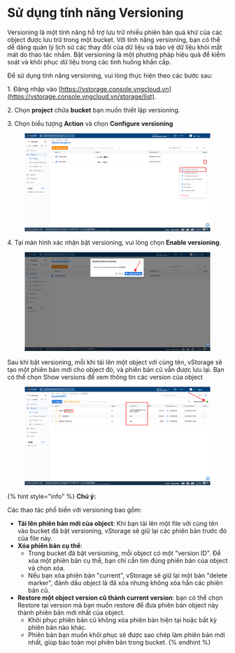 # Sử dụng tính năng Versioning

Versioning là một tính năng hỗ trợ lưu trữ nhiều phiên bản quá khứ của các object được lưu trữ trong một bucket. Với tính năng versioning, bạn có thể dễ dàng quản lý lịch sử các thay đổi của dữ liệu và bảo vệ dữ liệu khỏi mất mát do thao tác nhầm. Bật versioning là một phương pháp hiệu quả để kiểm soát và khôi phục dữ liệu trong các tình huống khẩn cấp.

Để sử dụng tính năng versioning, vui lòng thực hiện theo các bước sau:&#x20;

1\. Đăng nhập vào [https://vstorage.console.vngcloud.vn](https://vstorage.console.vngcloud.vn/storage/list).

2\. Chọn **project** chứa **bucket** bạn muốn thiết lập versioning.

3\. Chọn biểu tượng **Action** và chọn **Configure versioning**

<figure><img src="../../../../../../.gitbook/assets/image (801).png" alt=""><figcaption></figcaption></figure>

4\. Tại màn hình xác nhận bật versioning, vui lòng chọn **Enable versioning**.

<figure><img src="../../../../../../.gitbook/assets/image (12) (1) (1) (1) (1) (1) (1) (1) (1).png" alt=""><figcaption></figcaption></figure>

Sau khi bật versioning, mỗi khi tải lên một object với cùng tên, vStorage sẽ tạo một phiên bản mới cho object đó, và phiên bản cũ vẫn được lưu lại. Bạn có thể chọn Show versions để xem thông tin các version của object

<figure><img src="../../../../../../.gitbook/assets/image (13) (1) (1) (1) (1) (1) (1) (1).png" alt=""><figcaption></figcaption></figure>

{% hint style="info" %}
**Chú ý:**

&#x20;Các thao tác phổ biến với versioning bao gồm:

* **Tải lên phiên bản mới của object**: Khi bạn tải lên một file với cùng tên vào bucket đã bật versioning, vStorage sẽ giữ lại các phiên bản trước đó của file này.
* **Xóa phiên bản cụ thể**:
  * Trong bucket đã bật versioning, mỗi object có một "version ID". Để xóa một phiên bản cụ thể, bạn chỉ cần tìm đúng phiên bản của object và chọn xóa.
  * Nếu bạn xóa phiên bản "current", vStorage sẽ giữ lại một bản "delete marker", đánh dấu object là đã xóa nhưng không xóa hẳn các phiên bản cũ.
* **Restore một object version cũ thành current version**: bạn có thể chọn Restore tại version mà bạn muốn restore để đưa phiên bản object này thành phiên bản mới nhất của object.
  * Khôi phục phiên bản cũ không xóa phiên bản hiện tại hoặc bất kỳ phiên bản nào khác.
  * Phiên bản bạn muốn khôi phục sẽ được sao chép làm phiên bản mới nhất, giúp bảo toàn mọi phiên bản trong bucket.
{% endhint %}
